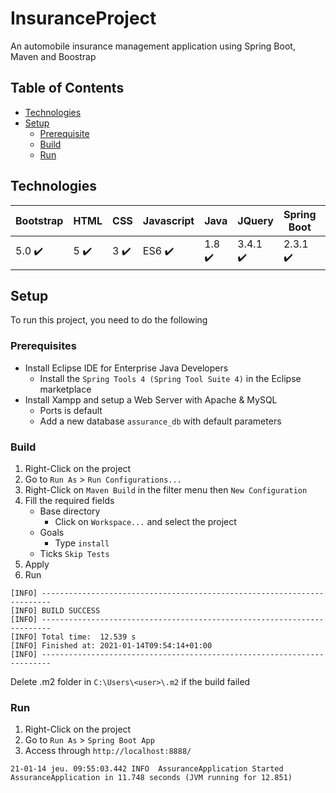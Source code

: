 # InsuranceProject

An automobile insurance management application using Spring Boot, Maven and Boostrap 

## Table of Contents

- [Technologies](#technologies)
- [Setup](#setup)
  - [Prerequisite](#prerequisites)
  - [Build](#build)
  - [Run](#run)

## Technologies

| Bootstrap  | HTML | CSS | Javascript |  Java | JQuery | Spring Boot | Maven | Hibernate
| ------------- | ------------- | ------------- | ------------- | ------------- | ------------- | ------------- | ------------- | ------------- |
| 5.0 ✔️ | 5 ✔️ | 3 ✔️ | ES6 ✔️ | 1.8 ✔️ | 3.4.1 ✔️ | 2.3.1 ✔️ | 3.8.1 ✔️ | 5.4.27 ✔️ |

## Setup

To run this project, you need to do the following

### Prerequisites

- Install Eclipse IDE for Enterprise Java Developers
  - Install the `Spring Tools 4 (Spring Tool Suite 4)` in the Eclipse marketplace
- Install Xampp and setup a Web Server with Apache & MySQL
  - Ports is default
  - Add a new database `assurance_db` with default parameters

### Build

1. Right-Click on the project
2. Go to `Run As` > `Run Configurations...`
3. Right-Click on `Maven Build` in the filter menu then `New Configuration`
4. Fill the required fields
    - Base directory
      - Click on `Workspace...` and select the project
    - Goals
      - Type `install`
    - Ticks `Skip Tests`
5. Apply
6. Run

```
[INFO] ------------------------------------------------------------------------
[INFO] BUILD SUCCESS
[INFO] ------------------------------------------------------------------------
[INFO] Total time:  12.539 s
[INFO] Finished at: 2021-01-14T09:54:14+01:00
[INFO] ------------------------------------------------------------------------
```

Delete .m2 folder in `C:\Users\<user>\.m2` if the build failed

### Run

1. Right-Click on the project
2. Go to `Run As` > `Spring Boot App`
3. Access through `http://localhost:8888/`

```
21-01-14 jeu. 09:55:03.442 INFO  AssuranceApplication Started AssuranceApplication in 11.748 seconds (JVM running for 12.851)
```
